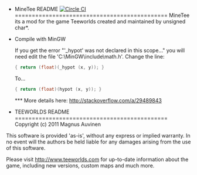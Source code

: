 + MineTee README [![Circle CI](https://circleci.com/gh/CytraL/MineTee.svg?style=svg)](https://circleci.com/gh/CytraL/MineTee)
=============================================
MineTee its a mod for the game Teeworlds created and maintained by unsigned char*.

- Compile with MinGW

	If you get the error "'_hypot' was not declared in this scope..." you will need edit the file 'C:\MinGW\include\math.h'.
	Change the line:
	```c++
	{ return (float)(_hypot (x, y)); }
	```
	To...
	```c++
	{ return (float)(hypot (x, y)); }
	```
	*** More details here: http://stackoverflow.com/a/29489843

	
	
+ TEEWORLDS README
=============================================
Copyright (c) 2011 Magnus Auvinen


This software is provided 'as-is', without any express or implied
warranty. In no event will the authors be held liable for any damages
arising from the use of this software.


Please visit http://www.teeworlds.com for up-to-date information about 
the game, including new versions, custom maps and much more.
